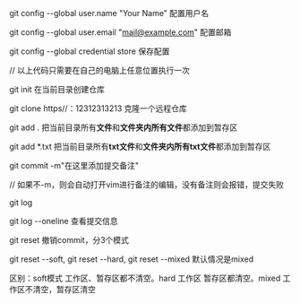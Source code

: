 git config --global user.name "Your Name"  配置用户名

git config --global user.email "mail@example.com" 配置邮箱

git config --global credential store 保存配置

// 以上代码只需要在自己的电脑上任意位置执行一次



git init 										在当前目录创建仓库

git clone https//：12312313213  				克隆一个远程仓库

git add .                                       把当前目录所有**文件**和**文件夹内所有文件**都添加到暂存区

git add *.txt                                   把当前目录所有**txt文件**和**文件夹内所有txt文件**都添加到暂存区



git commit -m"在这里添加提交备注"

// 如果不-m，则会自动打开vim进行备注的编辑，没有备注则会报错，提交失败



git log

git log --oneline  				查看提交信息





git reset                撤销commit，分3个模式

git reset --soft, git reset --hard, git reset --mixed 默认情况是mixed

区别：soft模式 工作区、暂存区都不清空。hard 工作区 暂存区都清空。mixed 工作区不清空，暂存区清空